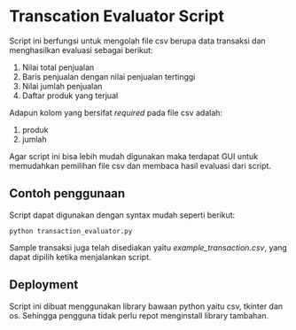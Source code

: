 # Transcation Evaluator Script

Script ini berfungsi untuk mengolah file csv berupa data transaksi dan menghasilkan evaluasi sebagai berikut:

1. Nilai total penjualan
2. Baris penjualan dengan nilai penjualan tertinggi
3. Nilai jumlah penjualan
4. Daftar produk yang terjual

Adapun kolom yang bersifat *required* pada file csv adalah:
1. produk
2. jumlah

Agar script ini bisa lebih mudah digunakan maka terdapat GUI untuk memudahkan pemilihan file csv dan membaca hasil evaluasi dari script.

## Contoh penggunaan
Script dapat digunakan dengan syntax mudah seperti berikut:
```
python transaction_evaluator.py
```

Sample transaksi juga telah disediakan yaitu *example_transaction.csv*, yang dapat dipilih ketika menjalankan script.

## Deployment

Script ini dibuat menggunakan library bawaan python yaitu csv, tkinter dan os. Sehingga pengguna tidak perlu repot menginstall library tambahan.